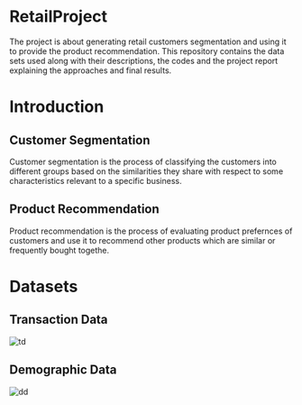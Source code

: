 # RetailProject
The project is about generating retail customers segmentation and using it to provide the product recommendation.  This repository contains the data sets used along with their descriptions, the codes and the project report explaining the approaches and final results.

# Introduction
## Customer Segmentation
Customer segmentation is the process of classifying the customers into different groups based on the similarities they share with respect to some characteristics relevant to a specific business.
## Product Recommendation
Product recommendation is the process of evaluating product prefernces of customers and use it to recommend other products which are similar or frequently bought togethe.

# Datasets
## Transaction Data

![td](https://user-images.githubusercontent.com/41523467/43358436-baf7ab20-925f-11e8-99b1-87cdc9ed0f12.PNG)

## Demographic Data
![dd](https://user-images.githubusercontent.com/41523467/43358490-d7c2e7a0-9260-11e8-8dfb-d135fc8b7a05.PNG)

